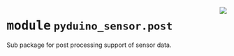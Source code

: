<!-- markdownlint-disable -->

<a href="../../../../python/lib/pyduino-sensor/src/pyduino_sensor/post/__init__.py#L0"><img align="right" style="float:right;" src="https://img.shields.io/badge/-source-cccccc?style=flat-square" /></a>

# <kbd>module</kbd> `pyduino_sensor.post`
Sub package for post processing support of sensor data.





